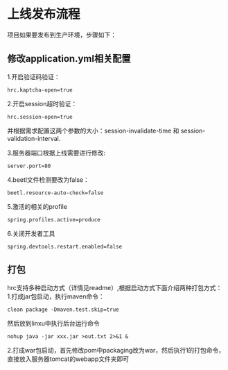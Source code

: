 # 上线发布流程
项目如果要发布到生产环境，步骤如下：

## 修改application.yml相关配置
1.开启验证码验证：
```
hrc.kaptcha-open=true
```
2.开启session超时验证：
```
hrc.session-open=true
```
并根据需求配置这两个参数的大小：session-invalidate-time 和 session-validation-interval.

3.服务器端口根据上线需要进行修改:
```
server.port=80
```
4.beetl文件检测要改为false：
```
beetl.resource-auto-check=false
```
5.激活的相关的profile
```
spring.profiles.active=produce
```
6.关闭开发者工具
```
spring.devtools.restart.enabled=false
```

## 打包
hrc支持多种启动方式（详情见readme）,根据启动方式下面介绍两种打包方式：
1.打成jar包启动，执行maven命令：
```
clean package -Dmaven.test.skip=true
```
然后放到linxu中执行后台运行命令
```
nohup java -jar xxx.jar >out.txt 2>&1 &
```
2.打成war包启动，首先修改pom中packaging改为war，然后执行1的打包命令，直接放入服务器tomcat的webapp文件夹即可